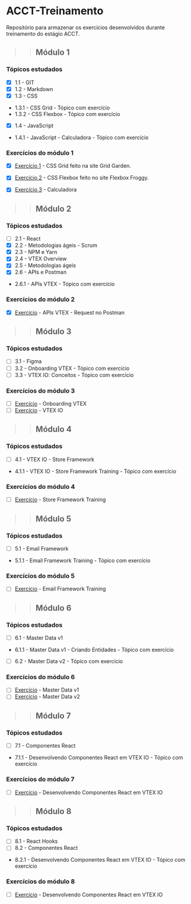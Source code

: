 # ACCT-Treinamento

 Repositório para armazenar os exercícios desenvolvidos durante treinamento do estágio  ACCT.


>> ## **Módulo 1**

 ### Tópicos estudados
- [x] 1.1 - GIT
- [x] 1.2 - Markdown
- [x] 1.3 - CSS
* 1.3.1 - CSS Grid - Tópico com exercício 
* 1.3.2 - CSS Flexbox - Tópico com exercício 
- [x] 1.4 - JavaScript
* 1.4.1 - JavaScript - Calculadora - Tópico com exercício 

### Exercícios do módulo 1
- [x] [Exercício 1](https://github.com/galemagalhaes/ACCT-Treinamento/tree/main/estagioMod1/grid) - CSS Grid feito na site Grid Garden.
- [x] [Exercício 2](https://github.com/galemagalhaes/ACCT-Treinamento/tree/main/estagioMod1/flexbox) - CSS Flexbox feito no site Flexbox Froggy.
- [x] [Exercício 3](https://github.com/galemagalhaes/ACCT-Treinamento/tree/main/estagioMod1/calculadora2) - Calculadora


>> ## **Módulo 2**

### Tópicos estudados

- [ ] 2.1 - React
- [x] 2.2 - Metodologias ágeis - Scrum
- [x] 2.3 - NPM e Yarn
- [x] 2.4 - VTEX Overview
- [x] 2.5 - Metodologias ágeis
- [x] 2.6 - APIs e Postman
* 2.6.1 - APIs VTEX - Tópico com exercício 

### Exercícios do módulo 2
- [x] [Exercício](https://github.com/galemagalhaes/ACCT-Treinamento/tree/main/estagioMod2/APIs-VTEX) - APIs VTEX - Request no Postman

>> ## **Módulo 3**

### Tópicos estudados

- [ ] 3.1 - Figma
- [ ] 3.2 - Onboarding VTEX - Tópico com exercício 
- [ ] 3.3 - VTEX IO: Conceitos - Tópico com exercício 

### Exercícios do módulo 3
- [ ] [Exercício]() - Onboarding VTEX
- [ ] [Exercício]() - VTEX IO

>> ## **Módulo 4**

### Tópicos estudados

- [ ] 4.1 - VTEX IO - Store Framework
* 4.1.1 - VTEX IO - Store Framework Training - Tópico com exercício

### Exercícios do módulo 4
- [ ] [Exercício]() - Store Framework Training


>> ## **Módulo 5**

### Tópicos estudados

- [ ] 5.1 - Email Framework
* 5.1.1 - Email Framework Training - Tópico com exercício

### Exercícios do módulo 5
- [ ] [Exercício]() - Email Framework Training


>> ## **Módulo 6**

### Tópicos estudados

- [ ] 6.1 - Master Data v1
* 6.1.1 - Master Data v1 - Criando Entidades - Tópico com exercício
- [ ] 6.2 - Master Data v2 - Tópico com exercício

### Exercícios do módulo 6
- [ ] [Exercício]() - Master Data v1
- [ ] [Exercício]() - Master Data v2

>> ## **Módulo 7**

### Tópicos estudados

- [ ] 7.1 - Componentes React
* 7.1.1 - Desenvolvendo Componentes React em VTEX IO - Tópico com exercício

### Exercícios do módulo 7
- [ ] [Exercício]() - Desenvolvendo Componentes React em VTEX IO 

>> ## **Módulo 8**

### Tópicos estudados

- [ ] 8.1 - React Hooks
- [ ] 8.2 - Componentes React
* 8.2.1 - Desenvolvendo Componentes React em VTEX IO - Tópico com exercício

### Exercícios do módulo 8
- [ ] [Exercício]() - Desenvolvendo Componentes React em VTEX IO 
